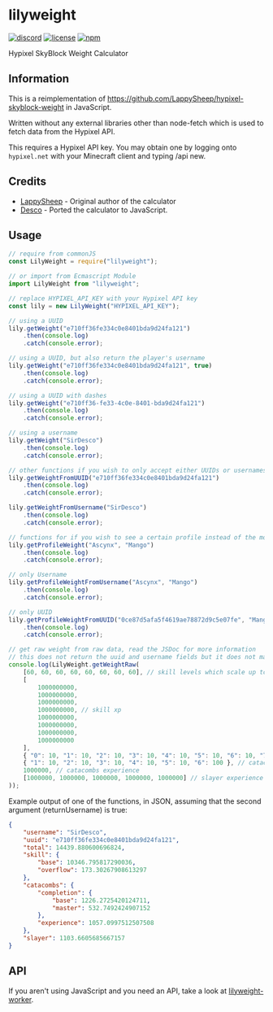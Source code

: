# lilyweight

[![discord](https://img.shields.io/discord/670733991082459146?logo=discord&style=for-the-badge)](https://discord.gg/kXfBmF4)
[![license](https://img.shields.io/badge/license-MIT-green?style=for-the-badge)](LICENSE)
[![npm](https://img.shields.io/npm/v/lilyweight?style=for-the-badge)](https://npmjs.com/package/lilyweight)

Hypixel SkyBlock Weight Calculator

## Information

This is a reimplementation of https://github.com/LappySheep/hypixel-skyblock-weight in JavaScript.

Written without any external libraries other than node-fetch which is used to fetch data from the Hypixel API.

This requires a Hypixel API key. You may obtain one by logging onto `hypixel.net` with your Minecraft client and typing
/api new.

## Credits
- [LappySheep](https://github.com/LappySheep/) - Original author of the calculator
- [Desco](https://github.com/Desco1) - Ported the calculator to JavaScript.

## Usage

```js
// require from commonJS
const LilyWeight = require("lilyweight");

// or import from Ecmascript Module
import LilyWeight from "lilyweight";

// replace HYPIXEL_API_KEY with your Hypixel API key
const lily = new LilyWeight("HYPIXEL_API_KEY");

// using a UUID
lily.getWeight("e710ff36fe334c0e8401bda9d24fa121")
    .then(console.log)
    .catch(console.error);

// using a UUID, but also return the player's username
lily.getWeight("e710ff36fe334c0e8401bda9d24fa121", true)
    .then(console.log)
    .catch(console.error);

// using a UUID with dashes
lily.getWeight("e710ff36-fe33-4c0e-8401-bda9d24fa121")
    .then(console.log)
    .catch(console.error);

// using a username
lily.getWeight("SirDesco")
    .then(console.log)
    .catch(console.error);

// other functions if you wish to only accept either UUIDs or usernames
lily.getWeightFromUUID("e710ff36fe334c0e8401bda9d24fa121")
    .then(console.log)
    .catch(console.error);

lily.getWeightFromUsername("SirDesco")
    .then(console.log)
    .catch(console.error);

// functions for if you wish to see a certain profile instead of the most recently used profile
lily.getProfileWeight("Ascynx", "Mango")
    .then(console.log)
    .catch(console.error);

// only Username
lily.getProfileWeightFromUsername("Ascynx", "Mango")
    .then(console.log)
    .catch(console.error);

// only UUID
lily.getProfileWeightFromUUID("0ce87d5afa5f4619ae78872d9c5e07fe", "Mango")
    .then(console.log)
    .catch(console.error);

// get raw weight from raw data, read the JSDoc for more information
// this does not return the uuid and username fields but it does not make any requests
console.log(LilyWeight.getWeightRaw(
    [60, 60, 60, 60, 60, 60, 60, 60], // skill levels which scale up to 60
    [
        1000000000, 
        1000000000,
        1000000000,
        1000000000, // skill xp
        1000000000,
        1000000000,
        1000000000,
        1000000000
    ],
    { "0": 10, "1": 10, "2": 10, "3": 10, "4": 10, "5": 10, "6": 10, "7": 100 }, // catacombs completion
    { "1": 10, "2": 10, "3": 10, "4": 10, "5": 10, "6": 100 }, // catacombs completion (master mode)
    1000000, // catacombs experience
    [1000000, 1000000, 1000000, 1000000, 1000000] // slayer experience
));
```

Example output of one of the functions, in JSON, assuming that the second argument (returnUsername) is true:
```json
{
    "username": "SirDesco",
    "uuid": "e710ff36fe334c0e8401bda9d24fa121",
    "total": 14439.880600696824,
    "skill": {
        "base": 10346.795817290036,
        "overflow": 173.30267908613297
    },
    "catacombs": {
        "completion": {
            "base": 1226.2725420124711,
            "master": 532.7492424907152
        },
        "experience": 1057.0997512507508
    },
    "slayer": 1103.6605685667157
}
```

## API
If you aren't using JavaScript and you need an API, take a look at [lilyweight-worker](https://lilydocs.antonio32a.com/).
